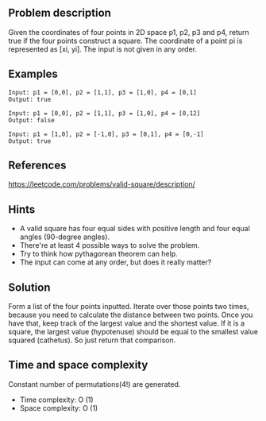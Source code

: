 <!-- index.md: a Markdown file with your problem. It must contain at least:
Description of the problem;
Reference (where did this problem come from - remember to always give credit to other people's work);
Hints;
Solution (without code);
Time and space complexity. -->

## Problem description

<!-- Description of the problem. -->
Given the coordinates of four points in 2D space p1, p2, p3 and p4, return true if the four points construct a square. The coordinate of a point pi is represented as [xi, yi]. The input is not given in any order.

## Examples
<!-- Examples -->
```
Input: p1 = [0,0], p2 = [1,1], p3 = [1,0], p4 = [0,1]
Output: true

Input: p1 = [0,0], p2 = [1,1], p3 = [1,0], p4 = [0,12]
Output: false

Input: p1 = [1,0], p2 = [-1,0], p3 = [0,1], p4 = [0,-1]
Output: true
```

## References

<!-- Where did this problem come from? -->
https://leetcode.com/problems/valid-square/description/

## Hints

<!-- Hints for solving the problem. -->
* A valid square has four equal sides with positive length and four equal angles (90-degree angles).
* There're at least 4 possible ways to solve the problem.
* Try to think how pythagorean theorem can help.
* The input can come at any order, but does it really matter?

## Solution

<!-- Solution to the problem. -->
Form a list of the four points inputted. Iterate over those points two times, because you need to calculate the distance between two points. Once you have that, keep track of the largest value and the shortest value. If it is a square, the largest value (hypotenuse) should be equal to the smallest value squared (cathetus). So just return that comparison.

## Time and space complexity

<!-- Time and space complexity of the solution. -->
Constant number of permutations(4!) are generated.
* Time complexity: O (1)
* Space complexity: O (1)